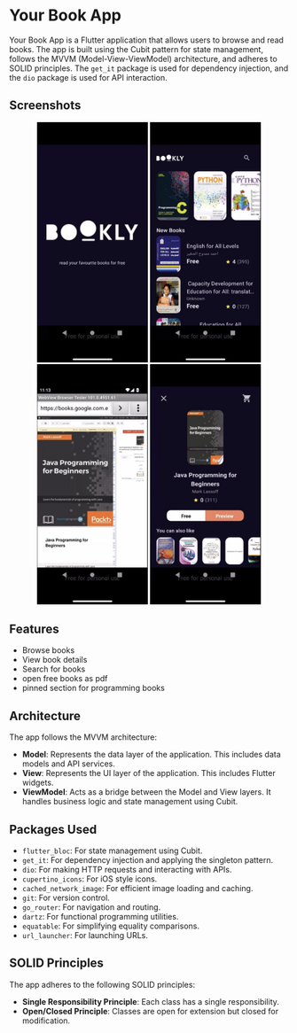 # Your Book App

Your Book App is a Flutter application that allows users to browse and read books.
The app is built using the Cubit pattern for state management,
follows the MVVM (Model-View-ViewModel) architecture, and adheres to SOLID principles.
The `get_it` package is used for dependency injection, and the `dio` package is used for API interaction.

## Screenshots

<p align="center">
  <img src="https://github.com/mohamedhany7420/Your-Book-App/blob/9deb07fecb2d3e68b67e2708b3f03415d6bbf7ba/photo_3_2025-01-30_08-27-58.jpg" alt="Screenshot 1" width="200"/>
  <img src="https://github.com/mohamedhany7420/Your-Book-App/blob/9deb07fecb2d3e68b67e2708b3f03415d6bbf7ba/photo_4_2025-01-30_08-27-58.jpg" alt="Screenshot 2" width="200"/>
  <img src="https://github.com/mohamedhany7420/Your-Book-App/blob/9deb07fecb2d3e68b67e2708b3f03415d6bbf7ba/photo_5_2025-01-30_08-27-58.jpg" alt="Screenshot 3" width="200"/>
  <img src="https://github.com/mohamedhany7420/Your-Book-App/blob/9deb07fecb2d3e68b67e2708b3f03415d6bbf7ba/photo_6_2025-01-30_08-27-58.jpg" alt="Screenshot 4" width="200"/>
</p>

## Features

- Browse books
- View book details
- Search for books
- open free books as pdf
- pinned section for programming books

## Architecture

The app follows the MVVM architecture:

- **Model**: Represents the data layer of the application. This includes data models and API services.
- **View**: Represents the UI layer of the application. This includes Flutter widgets.
- **ViewModel**: Acts as a bridge between the Model and View layers. It handles business logic and state management using Cubit.

## Packages Used

- `flutter_bloc`: For state management using Cubit.
- `get_it`: For dependency injection and applying the singleton pattern.
- `dio`: For making HTTP requests and interacting with APIs.
- `cupertino_icons`: For iOS style icons.
- `cached_network_image`: For efficient image loading and caching.
- `git`: For version control.
- `go_router`: For navigation and routing.
- `dartz`: For functional programming utilities.
- `equatable`: For simplifying equality comparisons.
- `url_launcher`: For launching URLs.

## SOLID Principles

The app adheres to the following SOLID principles:

- **Single Responsibility Principle**: Each class has a single responsibility.
- **Open/Closed Principle**: Classes are open for extension but closed for modification.



